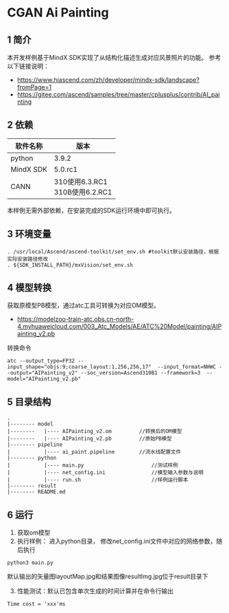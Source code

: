 # CGAN Ai Painting

## 1 简介
  本开发样例基于MindX SDK实现了从结构化描述生成对应风景照片的功能。
  参考以下链接说明：
  - https://www.hiascend.com/zh/developer/mindx-sdk/landscape?fromPage=1
  - https://gitee.com/ascend/samples/tree/master/cplusplus/contrib/AI_painting


  
## 2 依赖

|软件名称    | 版本     |
|-----------|----------|
| python    | 3.9.2    |
| MindX SDK |  5.0.rc1   |
| CANN | 310使用6.3.RC1<br>310B使用6.2.RC1 |

本样例无需外部依赖，在安装完成的SDK运行环境中即可执行。


## 3 环境变量

```
. /usr/local/Ascend/ascend-toolkit/set_env.sh #toolkit默认安装路径，根据实际安装路径修改
. ${SDK_INSTALL_PATH}/mxVision/set_env.sh
```

## 4 模型转换
  获取原模型PB模型，通过atc工具可转换为对应OM模型。  

  - https://modelzoo-train-atc.obs.cn-north-4.myhuaweicloud.com/003_Atc_Models/AE/ATC%20Model/painting/AIPainting_v2.pb

转换命令

```
atc --output_type=FP32 --input_shape="objs:9;coarse_layout:1,256,256,17"  --input_format=NHWC --output="AIPainting_v2" --soc_version=Ascend310B1 --framework=3  --model="AIPainting_v2.pb"
```


## 5 目录结构

```
.
|-------- model
|--------   |---- AIPainting_v2.om         //转换后的OM模型
|--------   |---- AIPainting_v2.pb         //原始PB模型
|-------- pipeline
|           |---- ai_paint.pipeline        //流水线配置文件          
|-------- python
|           |---- main.py                      //测试样例
|           |---- net_config.ini               //模型输入参数与说明
|           |---- run.sh                       //样例运行脚本
|-------- result
|-------- README.md 
```

## 6 运行

1. 获取om模型
2. 执行样例：
进入python目录， 修改net_config.ini文件中对应的网络参数，随后执行
```
python3 main.py
```

默认输出的矢量图layoutMap.jpg和结果图像resultImg.jpg位于result目录下

3. 性能测试：默认已包含单次生成的时间计算并在命令行输出
```shell
Time cost = 'xxx'ms
```